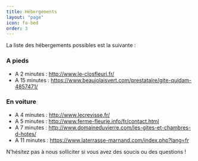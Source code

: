 ```yaml
---
title: Hébergements
layout: "page"
icon: fa-bed
order: 3
---
```



La liste des hébergements possibles est la suivante :

<h3>A pieds</h3>

- A 2 minutes : http://www.le-closfleuri.fr/
- A 15 minutes : https://www.beaujolaisvert.com/prestataire/gite-quidam-4857471/

<h3>En voiture</h3>

- A 4 minutes : http://www.lecrevisse.fr/
- A 5 minutes : http://www.ferme-fleurie.info/fr/contact.html
- A 7 minutes : 
http://www.domaineduvierre.com/les-gites-et-chambres-d-hotes/
- A 11 minutes : https://www.laterrasse-marnand.com/index.php?lang=fr

N'hésitez pas à nous solliciter si vous avez des soucis ou des questions !